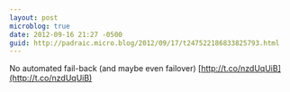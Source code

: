 ```yaml
---
layout: post
microblog: true
date: 2012-09-16 21:27 -0500
guid: http://padraic.micro.blog/2012/09/17/t247522186833825793.html
---
```

No automated fail-back (and maybe even failover) [http://t.co/nzdUqUiB](http://t.co/nzdUqUiB)
